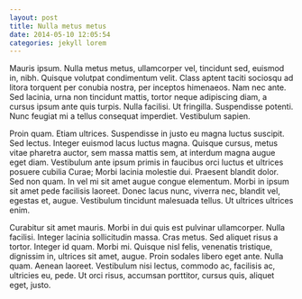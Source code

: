 ```yaml
---
layout: post
title: Nulla metus metus
date: 2014-05-10 12:05:54 
categories: jekyll lorem
---
```

Mauris ipsum. Nulla metus metus, ullamcorper vel, tincidunt sed, euismod in, nibh. Quisque volutpat condimentum velit. Class aptent taciti sociosqu ad litora torquent per conubia nostra, per inceptos himenaeos. Nam nec ante. Sed lacinia, urna non tincidunt mattis, tortor neque adipiscing diam, a cursus ipsum ante quis turpis. Nulla facilisi. Ut fringilla. Suspendisse potenti. Nunc feugiat mi a tellus consequat imperdiet. Vestibulum sapien. 

Proin quam. Etiam ultrices. Suspendisse in justo eu magna luctus suscipit. Sed lectus. Integer euismod lacus luctus magna. Quisque cursus, metus vitae pharetra auctor, sem massa mattis sem, at interdum magna augue eget diam. Vestibulum ante ipsum primis in faucibus orci luctus et ultrices posuere cubilia Curae; Morbi lacinia molestie dui. Praesent blandit dolor. Sed non quam. In vel mi sit amet augue congue elementum. Morbi in ipsum sit amet pede facilisis laoreet. Donec lacus nunc, viverra nec, blandit vel, egestas et, augue. Vestibulum tincidunt malesuada tellus. Ut ultrices ultrices enim. 

Curabitur sit amet mauris. Morbi in dui quis est pulvinar ullamcorper. Nulla facilisi. Integer lacinia sollicitudin massa. Cras metus. Sed aliquet risus a tortor. Integer id quam. Morbi mi. Quisque nisl felis, venenatis tristique, dignissim in, ultrices sit amet, augue. Proin sodales libero eget ante. Nulla quam. Aenean laoreet. Vestibulum nisi lectus, commodo ac, facilisis ac, ultricies eu, pede. Ut orci risus, accumsan porttitor, cursus quis, aliquet eget, justo. 

